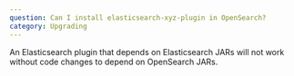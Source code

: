 ```yaml
---
question: Can I install elasticsearch-xyz-plugin in OpenSearch?
category: Upgrading
---
```

An Elasticsearch plugin that depends on Elasticsearch JARs will not work without code changes to depend on OpenSearch JARs.

